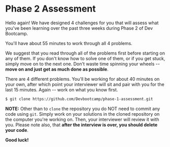 Phase 2 Assessment
==================

Hello again!  We have designed 4 challenges for you that will assess what you've been learning over the past three weeks during Phase 2 of Dev Bootcamp.

You'll have about 55 minutes to work through all 4 problems.

We suggest that you read through all of the problems first before starting on any of them. If you don't know how to solve one of them, or if you get stuck, simply move on to the next one. Don't waste time spinning your wheels -- **move on and just get as much done as possible**.

There are 4 different problems. You'll be working for about 40 minutes on your own, after which point your interviewer will sit and pair with you for the last 15 minutes. Again -- work on what you know first.

```bash
$ git clone https://github.com/Devbootcamp/phase-1-assessment.git
```

**NOTE:** Other than to ```clone``` the repository you do NOT need to commit any code using ```git```. Simply work on your solutions in the cloned repository on the computer you're working on. Then, your interviewer will review it with you. Please note also, that **after the interview is over, you should delete your code**.

**Good luck!**
